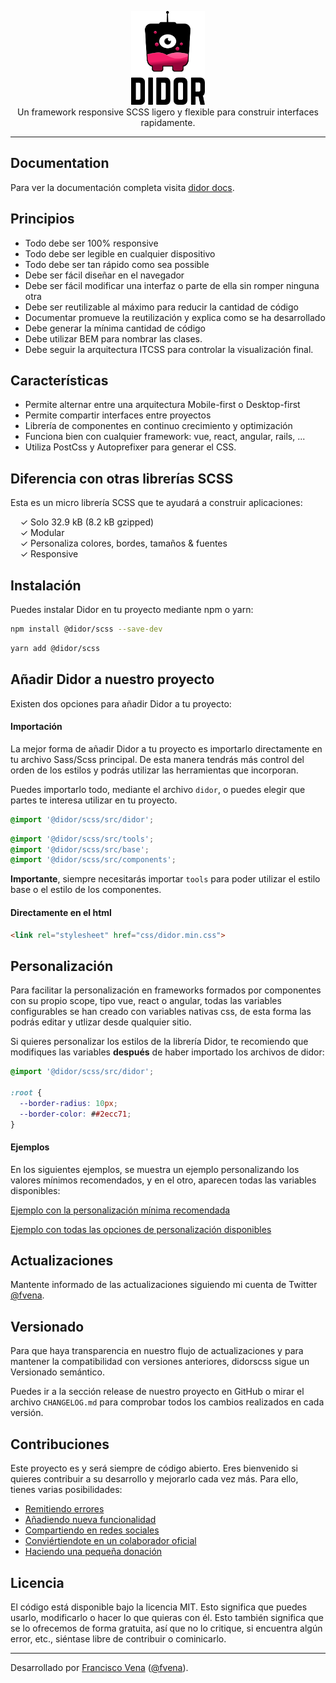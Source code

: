 <p align="center">
  <a href="https://fvena.github.io/didor/docs" target="_blank"><img height="150" src="./public/didor.svg"></a><br>
  Un framework responsive SCSS ligero y flexible para construir interfaces rapidamente.
</p>

<!-- <p align="center">
  <a href="https://travis-ci.org/tailwindcss/tailwindcss"><img src="https://img.shields.io/travis/tailwindcss/tailwindcss/master.svg" alt="Build Status"></a>
  <a href="https://www.npmjs.com/package/tailwindcss"><img src="https://img.shields.io/npm/dt/tailwindcss.svg" alt="Total Downloads"></a>
  <a href="https://github.com/tailwindcss/tailwindcss/releases"><img src="https://img.shields.io/npm/v/tailwindcss.svg" alt="Latest Release"></a>
  <a href="https://github.com/tailwindcss/tailwindcss/blob/master/LICENSE"><img src="https://img.shields.io/npm/l/tailwindcss.svg" alt="License"></a>
</p> -->

------

## Documentation

Para ver la documentación completa visita [didor docs](https://fvena.github.io/didor/docs).


## Principios

* Todo debe ser 100% responsive
* Todo debe ser legible en cualquier dispositivo
* Todo debe ser tan rápido como sea possible
* Debe ser fácil diseñar en el navegador
* Debe ser fácil modificar una interfaz o parte de ella sin romper ninguna otra
* Debe ser reutilizable al máximo para reducir la cantidad de código
* Documentar promueve la reutilización y explica como se ha desarrollado
* Debe generar la mínima cantidad de código
* Debe utilizar BEM para nombrar las clases.
* Debe seguir la arquitectura ITCSS para controlar la visualización final.

## Características

* Permite alternar entre una arquitectura Mobile-first o Desktop-first
* Permite compartir interfaces entre proyectos
* Librería de componentes en continuo crecimiento y optimización
* Funciona bien con cualquier framework: vue, react, angular, rails, ...
* Utiliza PostCss y Autoprefixer para generar el CSS.

## Diferencia con otras librerías SCSS

Esta es un micro librería SCSS que te ayudará a construir aplicaciones:

&nbsp; &nbsp; ✓ Solo 32.9 kB (8.2 kB gzipped)<br>
&nbsp; &nbsp; ✓ Modular<br>
&nbsp; &nbsp; ✓ Personaliza colores, bordes, tamaños & fuentes<br>
&nbsp; &nbsp; ✓ Responsive

## Instalación

Puedes instalar Didor en tu proyecto mediante npm o yarn:

```bash
npm install @didor/scss --save-dev
```

```bash
yarn add @didor/scss
```

## Añadir Didor a nuestro proyecto

Existen dos opciones para añadir Didor a tu proyecto:

#### Importación

La mejor forma de añadir Didor a tu proyecto es importarlo directamente en tu archivo Sass/Scss principal. De esta manera tendrás más control del orden de los estilos y podrás utilizar las herramientas que incorporan.

Puedes importarlo todo, mediante el archivo `didor`, o puedes elegir que partes te interesa utilizar en tu proyecto.

```scss
@import '@didor/scss/src/didor';
```

```scss
@import '@didor/scss/src/tools';
@import '@didor/scss/src/base';
@import '@didor/scss/src/components';
```

**Importante**, siempre necesitarás importar `tools` para poder utilizar el estilo base o el estilo de los componentes.

#### Directamente en el html

```html
<link rel="stylesheet" href="css/didor.min.css">
```

## Personalización

Para facilitar la personalización en frameworks formados por componentes con su propio scope, tipo vue, react o angular, todas las variables configurables se han creado con variables nativas css, de esta forma las podrás editar y utlizar desde qualquier sitio.

Si quieres personalizar los estilos de la librería Didor, te recomiendo que modifiques las variables **después** de haber importado los archivos de didor:

```scss
@import '@didor/scss/src/didor';

:root {
  --border-radius: 10px;
  --border-color: ##2ecc71;
}
```

#### Ejemplos

En los siguientes ejemplos, se muestra un ejemplo personalizando los valores mínimos recomendados, y en el otro, aparecen todas las variables disponibles:

[Ejemplo con la personalización mínima recomendada](/examples/vars_min.scss)

[Ejemplo con todas las opciones de personalización disponibles](/examples/vars_all.scss)

## Actualizaciones

Mantente informado de las actualizaciones siguiendo mi cuenta de Twitter [@fvena](https://twitter.com/fvena).

## Versionado

Para que haya transparencia en nuestro flujo de actualizaciones y para mantener la compatibilidad con versiones anteriores, didorscss sigue un Versionado semántico.

Puedes ir a la sección release de nuestro proyecto en GitHub o mirar el archivo `CHANGELOG.md` para comprobar todos los cambios realizados en cada versión.

## Contribuciones

Este proyecto es y será siempre de código abierto. Eres bienvenido si quieres contribuir a su desarrollo y mejorarlo cada vez más. Para ello, tienes varias posibilidades:

- [Remitiendo errores](https://github.com/fvena/didor-scss/blob/master/CONTRIBUTE.md#remitiendo-errores)
- [Añadiendo nueva funcionalidad](https://github.com/fvena/didor-scss/blob/master/CONTRIBUTE.md#a%C3%B1adiendo-nueva-funcionalidad)
- [Compartiendo en redes sociales](https://github.com/fvena/didor-scss/blob/master/CONTRIBUTE.md#compartiendo-en-redes-sociales-%EF%B8%8F)
- [Conviértiendote en un colaborador oficial](https://github.com/fvena/didor-scss/blob/master/CONTRIBUTE.md#convi%C3%A9rtiendote-en-un-colaborador-oficial)
- [Haciendo una pequeña donación](https://github.com/fvena/didor-scss/blob/master/CONTRIBUTE.md#haciendo-una-peque%C3%B1a-donaci%C3%B3n)


## Licencia

El código está disponible bajo la licencia MIT. Esto significa que puedes usarlo, modificarlo o hacer lo que quieras con él. Esto también significa que se lo ofrecemos de forma gratuita, así que no lo critique, si encuentra algún error, etc., siéntase libre de contribuir o cominicarlo.

------
Desarrollado por [Francisco Vena](https://fvena.github.io/) ([@fvena](https://twitter.com/fvena)).
